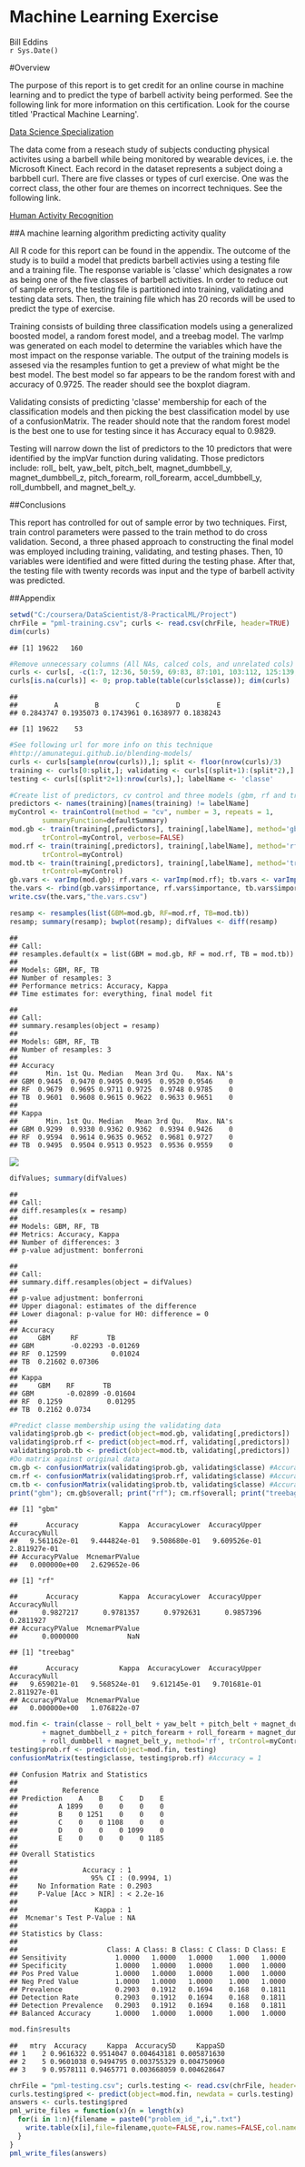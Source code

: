 # Machine Learning Exercise
Bill Eddins  
`r Sys.Date()`  

#Overview

The purpose of this report is to get credit for an online course in machine learning and to predict the type of barbell activity being performed. See the following link for more information on this certification. Look for the course titled 'Practical Machine Learning'.

[Data Science Specialization](https://www.coursera.org/specialization/jhudatascience/1?utm_source=catalog)

The data come from a reseach study of subjects conducting physical activites using a barbell while being monitored by wearable devices, i.e. the Microsoft Kinect. Each record in the dataset represents a subject doing a barbbell curl. There are five classes or types of curl exercise. One was the correct class, the other four are themes on incorrect techniques. See the following link.  

[Human Activity Recognition](http://groupware.les.inf.puc-rio.br/har)

##A machine learning algorithm predicting activity quality

All R code for this report can be found in the appendix. The outcome of the study is to build a model that predicts barbell activies using a testing file and a training file. The response variable is 'classe' which designates a row as being one of the five classes of barbell activities. In order to reduce out of sample errors, the testing file is partitioned into training, validating and testing data sets. Then, the training file which has 20 records will be used to predict the type of exercise.  

Training consists of building three classification models using a generalized boosted model, a random forest model, and a treebag model. The varImp was generated on each model to determine the variables which have the most impact on the response variable. The output of the training models is assesed via the resamples funtion to get a preview of what might be the best model. The best model so far appears to be the random forest with and accuracy of 0.9725. The reader should see the boxplot diagram. 

Validating consists of predicting 'classe' membership for each of the classification models and then picking the best classification model by use of a confusionMatrix. The reader should note that the random forest model is the best one to use for testing since it has Accuracy equal to 0.9829.  

Testing will narrow down the list of predictors to the 10 predictors that were identified by the impVar function during validating. Those predictors include: roll_ belt, yaw_belt, pitch_belt, magnet_dumbbell_y, magnet_dumbbell_z, pitch_forearm, roll_forearm, accel_dumbbell_y, roll_dumbbell, and magnet_belt_y. 

##Conclusions

This report has controlled for out of sample error by two techniques. First, train control parameters were passed to the train method to do cross validation. Second, a three phased approach to constructing the final model was employed including training, validating, and testing phases. Then, 10 variables were identified and were fitted during the testing phase. After that, the testing file with twenty records was input and the type of barbell activity was predicted.

##Appendix  

```r
setwd("C:/coursera/DataScientist/8-PracticalML/Project")
chrFile = "pml-training.csv"; curls <- read.csv(chrFile, header=TRUE)
dim(curls)
```

```
## [1] 19622   160
```

```r
#Remove unnecessary columns (All NAs, calced cols, and unrelated cols)
curls <- curls[, -c(1:7, 12:36, 50:59, 69:83, 87:101, 103:112, 125:139, 141:150)]
curls[is.na(curls)] <- 0; prop.table(table(curls$classe)); dim(curls)
```

```
## 
##         A         B         C         D         E 
## 0.2843747 0.1935073 0.1743961 0.1638977 0.1838243
```

```
## [1] 19622    53
```

```r
#See following url for more info on this technique
#http://amunategui.github.io/blending-models/
curls <- curls[sample(nrow(curls)),]; split <- floor(nrow(curls)/3)
training <- curls[0:split,]; validating <- curls[(split+1):(split*2),]
testing <- curls[(split*2+1):nrow(curls),]; labelName <- 'classe'
```

```r
#Create list of predictors, cv control and three models (gbm, rf and treebag)
predictors <- names(training)[names(training) != labelName]
myControl <- trainControl(method = "cv", number = 3, repeats = 1,
        summaryFunction=defaultSummary)
mod.gb <- train(training[,predictors], training[,labelName], method='gbm', 
        trControl=myControl, verbose=FALSE)
mod.rf <- train(training[,predictors], training[,labelName], method='rf',
        trControl=myControl)
mod.tb <- train(training[,predictors], training[,labelName], method='treebag',
        trControl=myControl)
gb.vars <- varImp(mod.gb); rf.vars <- varImp(mod.rf); tb.vars <- varImp(mod.tb)
the.vars <- rbind(gb.vars$importance, rf.vars$importance, tb.vars$importance)
write.csv(the.vars,"the.vars.csv")
```

```r
resamp <- resamples(list(GBM=mod.gb, RF=mod.rf, TB=mod.tb))
resamp; summary(resamp); bwplot(resamp); difValues <- diff(resamp)
```

```
## 
## Call:
## resamples.default(x = list(GBM = mod.gb, RF = mod.rf, TB = mod.tb))
## 
## Models: GBM, RF, TB 
## Number of resamples: 3 
## Performance metrics: Accuracy, Kappa 
## Time estimates for: everything, final model fit
```

```
## 
## Call:
## summary.resamples(object = resamp)
## 
## Models: GBM, RF, TB 
## Number of resamples: 3 
## 
## Accuracy 
##       Min. 1st Qu. Median   Mean 3rd Qu.   Max. NA's
## GBM 0.9445  0.9470 0.9495 0.9495  0.9520 0.9546    0
## RF  0.9679  0.9695 0.9711 0.9725  0.9748 0.9785    0
## TB  0.9601  0.9608 0.9615 0.9622  0.9633 0.9651    0
## 
## Kappa 
##       Min. 1st Qu. Median   Mean 3rd Qu.   Max. NA's
## GBM 0.9299  0.9330 0.9362 0.9362  0.9394 0.9426    0
## RF  0.9594  0.9614 0.9635 0.9652  0.9681 0.9727    0
## TB  0.9495  0.9504 0.9513 0.9523  0.9536 0.9559    0
```

![](figures/DetermineBestModel-1.png) 

```r
difValues; summary(difValues)
```

```
## 
## Call:
## diff.resamples(x = resamp)
## 
## Models: GBM, RF, TB 
## Metrics: Accuracy, Kappa 
## Number of differences: 3 
## p-value adjustment: bonferroni
```

```
## 
## Call:
## summary.diff.resamples(object = difValues)
## 
## p-value adjustment: bonferroni 
## Upper diagonal: estimates of the difference
## Lower diagonal: p-value for H0: difference = 0
## 
## Accuracy 
##     GBM     RF       TB      
## GBM         -0.02293 -0.01269
## RF  0.12599           0.01024
## TB  0.21602 0.07306          
## 
## Kappa 
##     GBM    RF       TB      
## GBM        -0.02899 -0.01604
## RF  0.1259           0.01295
## TB  0.2162 0.0734
```


```r
#Predict classe membership using the validating data
validating$prob.gb <- predict(object=mod.gb, validating[,predictors])
validating$prob.rf <- predict(object=mod.rf, validating[,predictors])
validating$prob.tb <- predict(object=mod.tb, validating[,predictors])
#Do matrix against original data
cm.gb <- confusionMatrix(validating$prob.gb, validating$classe) #Accuracy : 0.9561
cm.rf <- confusionMatrix(validating$prob.rf, validating$classe) #Accuracy : 0.9829 Winner
cm.tb <- confusionMatrix(validating$prob.tb, validating$classe) #Accuracy : 0.9657
print("gbm"); cm.gb$overall; print("rf"); cm.rf$overall; print("treebag"); cm.tb$overall
```

```
## [1] "gbm"
```

```
##       Accuracy          Kappa  AccuracyLower  AccuracyUpper   AccuracyNull 
##   9.561162e-01   9.444824e-01   9.508680e-01   9.609526e-01   2.811927e-01 
## AccuracyPValue  McnemarPValue 
##   0.000000e+00   2.629652e-06
```

```
## [1] "rf"
```

```
##       Accuracy          Kappa  AccuracyLower  AccuracyUpper   AccuracyNull 
##      0.9827217      0.9781357      0.9792631      0.9857396      0.2811927 
## AccuracyPValue  McnemarPValue 
##      0.0000000            NaN
```

```
## [1] "treebag"
```

```
##       Accuracy          Kappa  AccuracyLower  AccuracyUpper   AccuracyNull 
##   9.659021e-01   9.568524e-01   9.612145e-01   9.701681e-01   2.811927e-01 
## AccuracyPValue  McnemarPValue 
##   0.000000e+00   1.076822e-07
```

```r
mod.fin <- train(classe ~ roll_belt + yaw_belt + pitch_belt + magnet_dumbbell_y
        + magnet_dumbbell_z + pitch_forearm + roll_forearm + magnet_dumbbell_y 
        + roll_dumbbell + magnet_belt_y, method='rf', trControl=myControl, data = testing)
testing$prob.rf <- predict(object=mod.fin, testing)
confusionMatrix(testing$classe, testing$prob.rf) #Accuracy = 1
```

```
## Confusion Matrix and Statistics
## 
##           Reference
## Prediction    A    B    C    D    E
##          A 1899    0    0    0    0
##          B    0 1251    0    0    0
##          C    0    0 1108    0    0
##          D    0    0    0 1099    0
##          E    0    0    0    0 1185
## 
## Overall Statistics
##                                      
##                Accuracy : 1          
##                  95% CI : (0.9994, 1)
##     No Information Rate : 0.2903     
##     P-Value [Acc > NIR] : < 2.2e-16  
##                                      
##                   Kappa : 1          
##  Mcnemar's Test P-Value : NA         
## 
## Statistics by Class:
## 
##                      Class: A Class: B Class: C Class: D Class: E
## Sensitivity            1.0000   1.0000   1.0000    1.000   1.0000
## Specificity            1.0000   1.0000   1.0000    1.000   1.0000
## Pos Pred Value         1.0000   1.0000   1.0000    1.000   1.0000
## Neg Pred Value         1.0000   1.0000   1.0000    1.000   1.0000
## Prevalence             0.2903   0.1912   0.1694    0.168   0.1811
## Detection Rate         0.2903   0.1912   0.1694    0.168   0.1811
## Detection Prevalence   0.2903   0.1912   0.1694    0.168   0.1811
## Balanced Accuracy      1.0000   1.0000   1.0000    1.000   1.0000
```

```r
mod.fin$results
```

```
##   mtry  Accuracy     Kappa  AccuracySD     KappaSD
## 1    2 0.9616322 0.9514047 0.004643181 0.005871630
## 2    5 0.9601038 0.9494795 0.003755329 0.004750960
## 3    9 0.9578111 0.9465771 0.003668059 0.004628647
```

```r
chrFile = "pml-testing.csv"; curls.testing <- read.csv(chrFile, header=TRUE)
curls.testing$pred <- predict(object=mod.fin, newdata = curls.testing)
answers <- curls.testing$pred
pml_write_files = function(x){n = length(x)
  for(i in 1:n){filename = paste0("problem_id_",i,".txt")
    write.table(x[i],file=filename,quote=FALSE,row.names=FALSE,col.names=FALSE)
  }
}
pml_write_files(answers)
```
